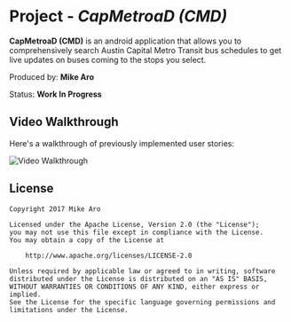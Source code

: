 # Project - *CapMetroaD (CMD)*

**CapMetroaD (CMD)** is an android application that allows you to comprehensively search Austin Capital Metro Transit bus schedules to get live updates on buses coming to the stops you select.

Produced by: **Mike Aro**

Status: **Work In Progress**

## Video Walkthrough

Here's a walkthrough of previously implemented user stories:

<img src='http://i.imgur.com/I5wvGkx.gif' title='Video Walkthrough' width='' alt='Video Walkthrough' />


## License

    Copyright 2017 Mike Aro

    Licensed under the Apache License, Version 2.0 (the "License");
    you may not use this file except in compliance with the License.
    You may obtain a copy of the License at

        http://www.apache.org/licenses/LICENSE-2.0

    Unless required by applicable law or agreed to in writing, software
    distributed under the License is distributed on an "AS IS" BASIS,
    WITHOUT WARRANTIES OR CONDITIONS OF ANY KIND, either express or implied.
    See the License for the specific language governing permissions and
    limitations under the License.
